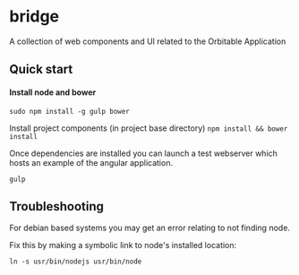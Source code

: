 # bridge
A collection of web components and UI related to the Orbitable Application

## Quick start

#### Install node and bower

`sudo npm install -g gulp bower`

Install project components
(in project base directory)
`npm install && bower install`

Once dependencies are installed you can launch a test webserver which hosts an example of the angular application.

`gulp`

## Troubleshooting

For debian based systems you may get an error relating to not finding node.

Fix this by making a symbolic link to node's installed location:

`ln -s usr/bin/nodejs usr/bin/node`
